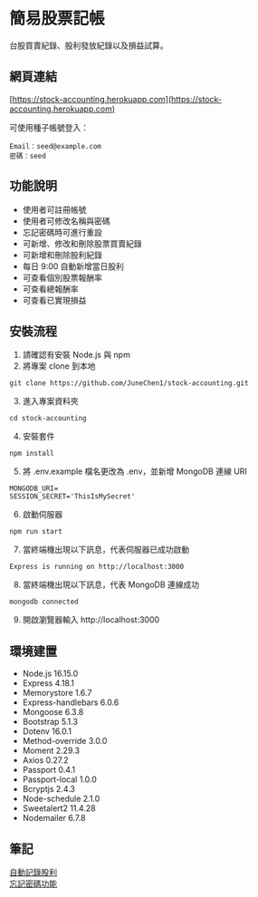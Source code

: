 # 簡易股票記帳
台股買賣紀錄、股利發放紀錄以及損益試算。
## 網頁連結
[https://stock-accounting.herokuapp.com](https://stock-accounting.herokuapp.com)  
  
可使用種子帳號登入：
```
Email：seed@example.com
密碼：seed
```
## 功能說明
+ 使用者可註冊帳號
+ 使用者可修改名稱與密碼
+ 忘記密碼時可進行重設
+ 可新增、修改和刪除股票買賣紀錄
+ 可新增和刪除股利紀錄
+ 每日 9:00 自動新增當日股利
+ 可查看個別股票報酬率
+ 可查看總報酬率
+ 可查看已實現損益
## 安裝流程
1. 請確認有安裝 Node.js 與 npm
2. 將專案 clone 到本地
```
git clone https://github.com/JuneChen1/stock-accounting.git
```
3. 進入專案資料夾
```
cd stock-accounting
```
4. 安裝套件
```
npm install
```
5. 將 .env.example 檔名更改為 .env，並新增 MongoDB 連線 URI
```
MONGODB_URI=
SESSION_SECRET='ThisIsMySecret'
```
6. 啟動伺服器
```
npm run start
```
7. 當終端機出現以下訊息，代表伺服器已成功啟動
```
Express is running on http://localhost:3000
```
8. 當終端機出現以下訊息，代表 MongoDB 連線成功
```
mongodb connected
```
9. 開啟瀏覽器輸入 http://localhost:3000
## 環境建置
+ Node.js 16.15.0
+ Express 4.18.1
+ Memorystore 1.6.7
+ Express-handlebars 6.0.6
+ Mongoose 6.3.8
+ Bootstrap 5.1.3
+ Dotenv 16.0.1
+ Method-override 3.0.0
+ Moment 2.29.3
+ Axios 0.27.2
+ Passport 0.4.1
+ Passport-local 1.0.0
+ Bcryptjs 2.4.3
+ Node-schedule 2.1.0
+ Sweetalert2 11.4.28
+ Nodemailer 6.7.8
## 筆記
[自動記錄股利](https://medium.com/@juneee/%E4%BD%BF%E7%94%A8-node-schedule-%E8%87%AA%E5%8B%95%E8%A8%98%E9%8C%84%E8%82%A1%E5%88%A9-468af2943032)  
[忘記密碼功能](https://medium.com/@juneee/%E4%BD%BF%E7%94%A8-node-js-%E5%AF%A6%E4%BD%9C%E5%BF%98%E8%A8%98%E5%AF%86%E7%A2%BC%E5%8A%9F%E8%83%BD-84b9fb8b1cb7)
